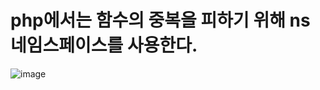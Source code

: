 # php에서는 함수의 중복을 피하기 위해 ns 네임스페이스를 사용한다.

![image](https://user-images.githubusercontent.com/85022962/130055498-95838c16-1f72-4adf-aaae-dea07dacebb2.png)
